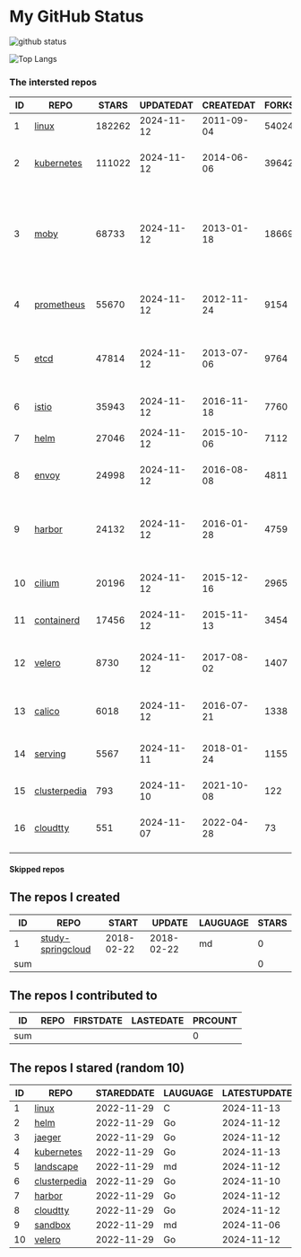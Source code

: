 # My GitHub Status

<img src="https://github-readme-stats-1.yihong0618.vercel.app/api?username=daoqingniu&show_icons=true&&&hide_title=true&count_private=true" alt="github status" />

![Top Langs](https://github-readme-stats-1.yihong0618.vercel.app/api/top-langs/?username=daoqingniu&layout=compact)

<!--START_SECTION:github_repos-->
### The intersted repos
| ID |                              REPO                               | STARS  | UPDATEDAT  | CREATEDAT  | FORKSCOUNT |                                                DESCRIPTIONS                                                |
|----|-----------------------------------------------------------------|--------|------------|------------|------------|------------------------------------------------------------------------------------------------------------|
|  1 | [linux](https://github.com/torvalds/linux)                      | 182262 | 2024-11-12 | 2011-09-04 |      54024 | Linux kernel source tree                                                                                   |
|  2 | [kubernetes](https://github.com/kubernetes/kubernetes)          | 111022 | 2024-11-12 | 2014-06-06 |      39642 | Production-Grade Container Scheduling and Management                                                       |
|  3 | [moby](https://github.com/moby/moby)                            |  68733 | 2024-11-12 | 2013-01-18 |      18669 | The Moby Project - a collaborative project for the container ecosystem to assemble container-based systems |
|  4 | [prometheus](https://github.com/prometheus/prometheus)          |  55670 | 2024-11-12 | 2012-11-24 |       9154 | The Prometheus monitoring system and time series database.                                                 |
|  5 | [etcd](https://github.com/etcd-io/etcd)                         |  47814 | 2024-11-12 | 2013-07-06 |       9764 | Distributed reliable key-value store for the most critical data of a distributed system                    |
|  6 | [istio](https://github.com/istio/istio)                         |  35943 | 2024-11-12 | 2016-11-18 |       7760 | Connect, secure, control, and observe services.                                                            |
|  7 | [helm](https://github.com/helm/helm)                            |  27046 | 2024-11-12 | 2015-10-06 |       7112 | The Kubernetes Package Manager                                                                             |
|  8 | [envoy](https://github.com/envoyproxy/envoy)                    |  24998 | 2024-11-12 | 2016-08-08 |       4811 | Cloud-native high-performance edge/middle/service proxy                                                    |
|  9 | [harbor](https://github.com/goharbor/harbor)                    |  24132 | 2024-11-12 | 2016-01-28 |       4759 | An open source trusted cloud native registry project that stores, signs, and scans content.                |
| 10 | [cilium](https://github.com/cilium/cilium)                      |  20196 | 2024-11-12 | 2015-12-16 |       2965 | eBPF-based Networking, Security, and Observability                                                         |
| 11 | [containerd](https://github.com/containerd/containerd)          |  17456 | 2024-11-12 | 2015-11-13 |       3454 | An open and reliable container runtime                                                                     |
| 12 | [velero](https://github.com/vmware-tanzu/velero)                |   8730 | 2024-11-12 | 2017-08-02 |       1407 | Backup and migrate Kubernetes applications and their persistent volumes                                    |
| 13 | [calico](https://github.com/projectcalico/calico)               |   6018 | 2024-11-12 | 2016-07-21 |       1338 | Cloud native networking and network security                                                               |
| 14 | [serving](https://github.com/knative/serving)                   |   5567 | 2024-11-11 | 2018-01-24 |       1155 | Kubernetes-based, scale-to-zero, request-driven compute                                                    |
| 15 | [clusterpedia](https://github.com/clusterpedia-io/clusterpedia) |    793 | 2024-11-10 | 2021-10-08 |        122 | The Encyclopedia of Kubernetes clusters                                                                    |
| 16 | [cloudtty](https://github.com/cloudtty/cloudtty)                |    551 | 2024-11-07 | 2022-04-28 |         73 | A Friendly Kubernetes CloudShell (Web Terminal) !                                                          |



#### Skipped repos
<!--END_SECTION:github_repos-->

<!--START_SECTION:my_github-->
## The repos I created
| ID  |                                 REPO                                 |   START    |   UPDATE   | LAUGUAGE | STARS |
|-----|----------------------------------------------------------------------|------------|------------|----------|-------|
|   1 | [study-springcloud](https://github.com/daoqingniu/study-springcloud) | 2018-02-22 | 2018-02-22 | md       |     0 |
| sum |                                                                      |            |            |          |     0 |

## The repos I contributed to
| ID  | REPO | FIRSTDATE | LASTEDATE | PRCOUNT |
|-----|------|-----------|-----------|---------|
| sum |      |           |           |       0 |

## The repos I stared (random 10)
| ID |                              REPO                               | STAREDDATE | LAUGUAGE | LATESTUPDATE |
|----|-----------------------------------------------------------------|------------|----------|--------------|
|  1 | [linux](https://github.com/torvalds/linux)                      | 2022-11-29 | C        | 2024-11-13   |
|  2 | [helm](https://github.com/helm/helm)                            | 2022-11-29 | Go       | 2024-11-12   |
|  3 | [jaeger](https://github.com/jaegertracing/jaeger)               | 2022-11-29 | Go       | 2024-11-12   |
|  4 | [kubernetes](https://github.com/kubernetes/kubernetes)          | 2022-11-29 | Go       | 2024-11-13   |
|  5 | [landscape](https://github.com/cncf/landscape)                  | 2022-11-29 | md       | 2024-11-12   |
|  6 | [clusterpedia](https://github.com/clusterpedia-io/clusterpedia) | 2022-11-29 | Go       | 2024-11-10   |
|  7 | [harbor](https://github.com/goharbor/harbor)                    | 2022-11-29 | Go       | 2024-11-12   |
|  8 | [cloudtty](https://github.com/cloudtty/cloudtty)                | 2022-11-29 | Go       | 2024-11-12   |
|  9 | [sandbox](https://github.com/cncf/sandbox)                      | 2022-11-29 | md       | 2024-11-06   |
| 10 | [velero](https://github.com/vmware-tanzu/velero)                | 2022-11-29 | Go       | 2024-11-12   |

<!--END_SECTION:my_github-->
